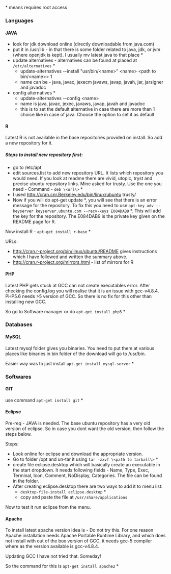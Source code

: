\* means requires root access

### Languages

#### JAVA
* look for jdk download online (directly downloadable from java.com)
* put it in /usr/lib - in that there is some folder related to java, jdk, or jvm (where openjdk is kept). I usually mv latest java to that place \*
* update alternatives - alternatives can be found at placed at `/etc/alternatives` \*
	- update-alternatives --install "usr/bin/\<name\>" \<name\> \<path to bin/\<name\>\> 1
	- name can be - java, javac, jexecm javaws, javap, javah, jar, jarsigner and javadoc
* config alternatives \*
	- update-alternatives --config \<name\>
	- name is java, javac, jexec, javaws, javap, javah and javadoc
	- this is to set the default alternative in case there are more than 1 choice like in case of java. Choose the option to set it as default

#### R
Latest R is not available in the base repositories provided on install. So add a new repository for it.

##### Steps to install new repository first:
* go to /etc/apt
* edit sources.list to add new repository URL. It lists which repository you would need. If you look at readme there are vivid, utopic, tryst and precise ubuntu repository links. Mine asked for trusty. Use the one you need - Command - `deb \<url\>` \*
* I used http://cran.cnr.Berkeley.edu/bin/linux/ubuntu trusty/
* Now if you will do apt-get update \*, you will see that there is an error message for the repository. To fix this you need to use `apt-key adv --keyserver keyserver.ubuntu.com --recv-keys E084DAB9` \*. This will add the key for the repository. The E084DAB9 is the private key given on the README page for R.

Now install R - `apt-get install r-base` \*

URLs:

* http://cran.r-project.org/bin/linux/ubuntu/README gives instructions which I have followed and written the summary above.
* http://cran.r-project.org/mirrors.html - list of mirrors for R

#### PHP
Latest PHP gets stuck at GCC can not create executables error. After checking the config.log you will realise that it is an issue with gcc-v4.8.4. PHP5.6 needs >5 version of GCC. So there is no fix for this other than installing new GCC. 

So go to Software manager or do `apt-get install php5` \*

### Databases

#### MySQL
Latest mysql folder gives you binaries. You need to put them at various places like binaries in bin folder of the download will go to /usr/bin. 

Easier way was to just install `apt-get install mysql-server` \*

### Softwares
#### GIT
use command `apt-get install git` \*

#### Eclipse
Pre-req - JAVA is needed.
The base ubuntu repository has a very old version of eclipse. So in case you dont want the old version, then follow the steps below.

Steps:

* Look online for eclipse and download the appropriate version.
* Go to folder /opt and un-tar it using `tar -zxvf \<path to tarball\>` \*
* create file eclipse.desktop which will basically create an executable in the start dropdown. It needs following fields - Name, Type, Exec, Terminal, Icon, Comment, NoDisplay, Categories. The file can be found in the folder.
* After creating eclipse.desktop there are two ways to add it to menu list:
	- `desktop-file-install eclipse.desktop` \*
	- copy and paste the file at `/usr/share/applications`

Now to test it run eclipse from the menu.

#### Apache
To install latest apache version idea is - Do not try this. For one reason Apache installation needs Apache Portable Runtime Library, and which does not install with out of the box version of GCC, it needs gcc-5 compiler where as the version available is gcc-v4.8.4. 

Updating GCC I have not tried that. Someday!

So the command for this is `apt-get install apache2` \*
